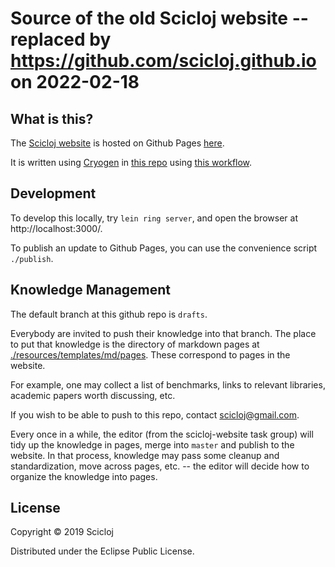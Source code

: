 # Source of the old Scicloj website -- replaced by https://github.com/scicloj.github.io on 2022-02-18

## What is this?
The [Scicloj website](https://scicloj.github.io/) is hosted on Github Pages [here](https://github.com/scicloj/scicloj.github.com). 


It is written using [Cryogen](http://cryogenweb.org/) in [this repo](https://github.com/scicloj/scicloj) using [this workflow](https://tangrammer.github.io/posts/02-12-2014-cryogen-and-github.html).

## Development
To develop this locally, try `lein ring server`, and open the browser at http://localhost:3000/.

To publish an update to Github Pages, you can use the convenience script `./publish`.

## Knowledge Management
The default branch at this github repo is `drafts`. 

Everybody are invited to push their knowledge into that branch. The place to put that knowledge is the directory of markdown pages at [./resources/templates/md/pages](./resources/templates/md/pages). These correspond to pages in the website.

For example, one may collect a list of benchmarks, links to relevant libraries, academic papers worth discussing, etc.

If you wish to be able to push to this repo, contact <scicloj@gmail.com>.

Every once in a while, the editor (from the scicloj-website task group) will tidy up the knowledge in pages, merge into `master` and publish to the website. In that process, knowledge may pass some cleanup and standardization, move across pages, etc. -- the editor will decide how to organize the knowledge into pages.

## License

Copyright © 2019 Scicloj

Distributed under the Eclipse Public License.
